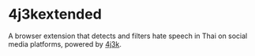 # 4j3kextended
A browser extension that detects and filters hate speech in Thai on social media platforms, powered by [4j3k](https://github.com/psrisuphan/4j3k).
